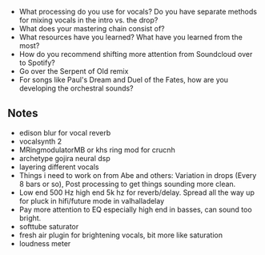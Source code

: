  - What processing do you use for vocals? Do you have separate methods for mixing vocals in the intro vs. the drop?
 - What does your mastering chain consist of?
 - What resources have you learned? What have you learned from the most?
 - How do you recommend shifting more attention from Soundcloud over to Spotify?
 - Go over the Serpent of Old remix
 - For songs like Paul's Dream and Duel of the Fates, how are you developing the orchestral sounds? 

## Notes
- edison blur for vocal reverb
- vocalsynth 2
- MRingmodulatorMB or khs ring mod for crucnh
- archetype gojira neural dsp
- layering different vocals
- Things i need to work on from Abe and others: Variation in drops (Every 8 bars or so), Post processing to get things sounding more clean.
- Low end 500 Hz high end 5k hz for reverb/delay. Spread all the way up for pluck in hifi/future mode in valhalladelay
- Pay more attention to EQ especially high end in basses, can sound too bright.
- softtube saturator
- fresh air plugin for brightening vocals, bit more like saturation
- loudness meter